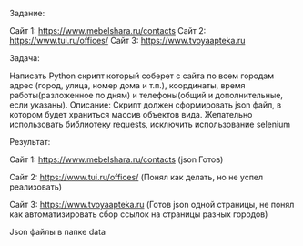 Задание:

Сайт 1: https://www.mebelshara.ru/contacts
Сайт 2: https://www.tui.ru/offices/
Сайт 3: https://www.tvoyaapteka.ru

Задача:

Написать Python скрипт который соберет с сайта по всем городам адрес (город,
улица, номер дома и т.п.), координаты, время работы(разложенное по дням) и
телефоны(общий и дополнительные, если указаны).
Описание:
Скрипт должен сформировать json файл, в котором будет храниться массив
объектов вида. Желательно использовать библиотеку requests, исключить
использование selenium


Результат:

Сайт 1: https://www.mebelshara.ru/contacts (json Готов)

Сайт 2: https://www.tui.ru/offices/ (Понял как делать, но не успел реализовать)

Сайт 3: https://www.tvoyaapteka.ru (Готов json  одной страницы, не понял как автоматизировать сбор ссылок на страницы разных городов)

Json файлы в папке data
